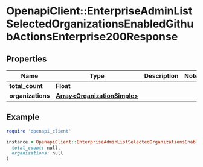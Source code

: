# OpenapiClient::EnterpriseAdminListSelectedOrganizationsEnabledGithubActionsEnterprise200Response

## Properties

| Name | Type | Description | Notes |
| ---- | ---- | ----------- | ----- |
| **total_count** | **Float** |  |  |
| **organizations** | [**Array&lt;OrganizationSimple&gt;**](OrganizationSimple.md) |  |  |

## Example

```ruby
require 'openapi_client'

instance = OpenapiClient::EnterpriseAdminListSelectedOrganizationsEnabledGithubActionsEnterprise200Response.new(
  total_count: null,
  organizations: null
)
```

